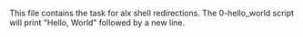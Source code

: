 This file contains the task for alx shell redirections. The 0-hello_world script will print "Hello, World" followed by a new line.
